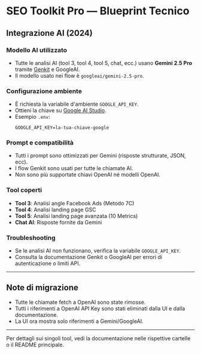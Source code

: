 # SEO Toolkit Pro — Blueprint Tecnico

## Integrazione AI (2024)

### Modello AI utilizzato
- Tutte le analisi AI (tool 3, tool 4, tool 5, chat, ecc.) usano **Gemini 2.5 Pro** tramite [Genkit](https://github.com/genkit-dev/genkit) e GoogleAI.
- Il modello usato nei flow è `googleai/gemini-2.5-pro`.

### Configurazione ambiente
- È richiesta la variabile d'ambiente `GOOGLE_API_KEY`.
- Ottieni la chiave su [Google AI Studio](https://makersuite.google.com/app/apikey).
- Esempio `.env`:
  ```
  GOOGLE_API_KEY=la-tua-chiave-google
  ```

### Prompt e compatibilità
- Tutti i prompt sono ottimizzati per Gemini (risposte strutturate, JSON, ecc).
- I flow Genkit sono usati per tutte le chiamate AI.
- Non sono più supportate chiavi OpenAI né modelli OpenAI.

### Tool coperti
- **Tool 3**: Analisi angle Facebook Ads (Metodo 7C)
- **Tool 4**: Analisi landing page GSC
- **Tool 5**: Analisi landing page avanzata (10 Metrics)
- **Chat AI**: Risposte fornite da Gemini

### Troubleshooting
- Se le analisi AI non funzionano, verifica la variabile `GOOGLE_API_KEY`.
- Consulta la documentazione Genkit o GoogleAI per errori di autenticazione o limiti API.

---

## Note di migrazione
- Tutte le chiamate fetch a OpenAI sono state rimosse.
- Tutti i riferimenti a OpenAI API Key sono stati eliminati dalla UI e dalla documentazione.
- La UI ora mostra solo riferimenti a Gemini/GoogleAI.

---

Per dettagli sui singoli tool, vedi la documentazione nelle rispettive cartelle o il README principale.
